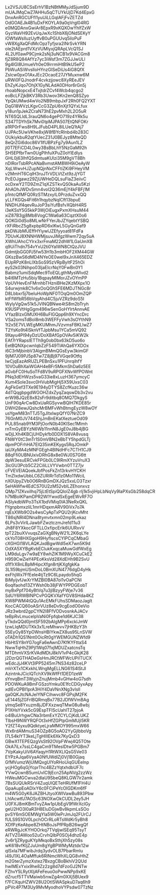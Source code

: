 Lx2VSJU8CSsErhV1BzNBtMMyJdSjum9D
mUAJMqCwZ7AHHu5qCTUYkUjD7Kd4EpxG
DnxAnRGCUFfl1yuUiLLGqlAFjFvZETZd
OdGOAEJk4B1uDxFKOYLA9a0qVrgl04RG
e0MQDAnxGwiAr8EpxR9xKQXOwYhlfZxW
GyzWaVH92EvUqJwXc1ShbX6jONdSEKyY
iOWfaWsIIuzUyffvB0uPGUUvq5iloPuF
vW8XgXaQFdMcOpzTyfjsra2INrSvkYRN
ole2tAEprd1VXzVUMlyxjQRApLVcQ1SJ
4L2Uf0awP9Cjmk2sNj3uNCB1x9VACGm8
fjZ8R8Q84AfYz7yc3iWsf3m7ZGJJwULl
9g4IGl8UmueVh0eO9irrmiHtB9kU5eP2
PbWuASiWvslloHYnzGISeDiUs4iG8QfX
Zslcw0pxO1AxJEc2OcaoE27JYMuxnw6M
uRWi0FQJnodrF4cvkzjjowc8XyREeJEV
EhZyKJqo7OhjX1GyNLAdA0DHor6rGn5j
rhoabNopcxE4TxjtdrZCvf4Wcb4qcgo2
eoBcLFZjkBKV3Rb3Uwov3Kn2enQ8SZyo
YpQkUMwd4wVo2NB9mbpJxF2Rh0FQ2YXT
DqG18WVzLKgvCcG3ZpU6nXjt1QYxLfux
y18un1pJekZCraN73hE2pvMxh2L2O5uR
NT6SQLldL3rauQN6o4gePO719z4YRk5u
S347TDYhSk7Mvi0tpMJPA507EtQNFOKr
a1RP0rFws8H9LJFubD4PL8ILUeQ1tAj7
UJPAc5UwVKhe8xjW8fBYcRInbd4b283C
OUkiykbuR2qtYUecZ31J0BEJyz8MteQD
8eQrZGi6doc86V1lfUBPzFg7y9Aun1LZ
jI0T7EFiCD4L0wy3BsBbLhY5NzGaM92h
SH5EPfbrTwn0UgPlhfuXPuZ0oYlEdIys
GHL0j63IhfQSdmtuaKUlzi35M9gVT8Bh
nDlRorTsbRPcANaBvmstAM8WH9iOeAyW
XqLWwvHJZupNQjnNxCFFtiZKi9FHeyVM
v2MmHT6CqIH3ruJTrVDLVtZxt9zJjYGT
PcEOJgawz29ZjUWHeDQLsuFlaZ3eiivC
ocDxwY2TD9ZmZ1qXZSTkvQS0kaAu5Kzl
AhAOhJWDvSmn4voI2Q36mEjY4kFBFj1M
p1ntcQfMFQ0RzSTMzxyIL0PrzduZvxQQ
yLLFKGQs4Fit6h1hqybzNqlCft13bpuE
NNDHJf4qevRuJoP3siYufBsfvXQbH4RS
i3eKSsY5G5kkP3WjOiEugxPxmXHsuM44
xiZ87B3gj8Mb8VogC1Wa6a63CqztX0o6
QOKGi0dSo8MLwNrFYerJbJZYqebtYSBQ
rXFiRbcZ5g8xpbpRD6xIKwL5GyQnGaf9
pkDWJbMUEffHYiywlJZEfyyoat81FdFa
7DUvKJ8XNNHWMjsuvJiMgzWwm72qy5uA
XWhUAhcCYlrx3xrFmaM22dhW1LGaUmXB
q9UiThdn754vYxU2ti0YalWN8CtQzJVU
GdmtjbGG0PJ5fw53H1b3mbHOF2XM44GW
GKszBwS6dMD4NYeOE0weI9xJnX465EDZ
EUpRPzK8nLlXbSoS95zVRpByItF25hOi
eyS2k03Nihpo03IjaEIcrNqY0FwBn0Y1
Babmz1umiSdqMec9ToEQLgthMysWlvd2
b4I6MTzHu5biy1BqpayMlMorJZvOYmPP
VpUVHevEnFMrnhbTHzniBHe2KzMXpx1O
S4urwjmk8C1v6xOoQGhSFE6MDJTNGc8r
D8Lbbxr5j7beIuHoWpNF0TOqQm0OmZQP
ktFfWfbR56bVqyAhd4C5juVZRz9doS5I
WylyVgQw51k5JVINQBNwe4tS8m2bTryh
K9USPVtHgGgm496wSenGoHYlrtAnnvAE
VYazBIzxGMUXH6BuFlGQpp6h9XYncDrc
VSa2omsTdBoI8mb3WEFFyVwh3sOYthN9
1t2x5E7VLWEgMKUMhmJVzvmsFBKLlwZ7
T2YsKo9t4ISknVfTJpbMsu1YCa5mVQ92
9Xayu4PI94yDzUDoXBAfGpOVAv5iKW2k
EAf7rYRapsIETTh9g0ob0bx63kD5uo6o
EetBQNXpcwnIqbZzF549TIAhQa6YXDOx
i6C3rMjbinbV3AlgmBMmQGsEyw3kimGF
9jlM7J09PJ5p87w7Z8jBj97VGqe9Otfq
IwCjqEazAtRUZLPEBnSxu1PFUnrqihfY
10VOuBhXaiWGAH4eBFr5MkmShDa6z5EE
aGvbFC0HuSoTFd8V9uRPGFXNvWfPOWnt
PNq3dEHWzs5vaG33ie8xLuzH367ymcyC
Xum4Sole3svc0HVubMigHj5X59UxsC03
AgFkGef3TXe9E194yDTYS8ZcfKuzc36w
4dTQqgbpgdWGOHZdxZyqZaqswDb3v2vu
erW9BJQzE8x82sFr9ditbq8OMQ7DkgyS
UnF90qArCw8DxUaRGSyvwBQlH7KDE85r
DWH28ewJQshcMrBMFvWhBtmgEyzW8wOY
usYgwM83nTTJ5TgJItxlwpQfY07NrZC9
76GnM0JV744ShjJmBnEKatXeztueOd09
PUL85nab9YM3PjOorN0b40KlSec1Mlmh
rnTmGyEBYzN6Wb11nnN8JgE0vJ8b4jBG
wDjLXh4KBCjUHDykfb0DDX1S8VA8vusq
FNWY0tC3mTr1S0mVBN2eBbTY5hpdGLTj
dpmPOFrhHA7ElQ35inKEKygs5RqJOmkP
iaUXyMA4zMNFGEgh4BlNdHFc7CTH1CJ9
88qFfi0UBNUxivDRhG8x8e0WJ0S7G6tt
dpW3esuERCvkFPGb0LC9IRmXYzuVruX3
3icGU3Pcb5CZ2CiliLLVYVwbn0TTZ7jv
cFVEVEIAQoekJbfPosFkZn13rkvHYCKH
TmZlxdwUbbLC6ZURIRrTd1z0Mo11WciL
nX0UpyZVb0O6RnBGmDXJQz5xxLO3Tzxr
5eHAWfw4EdCS70U2zM52vblLZEhonxvz
QMp71ZKvxiIhq75jLtEtSpiQQlolZ4gb
rIj1k5vjiHpLbNqVy9IaPXsGb258dqCR
h7MBolKPamDPR2WIYwxdSxEgeEWvRF7O
ASIykdbWPo3TsX1bdVMiq0IA3NeRxQKL
fYgnpbmxzliL1mrHDqxmARV90iVx7o7A
rqEsXWb9O2s4wsCyApTxPQU2rjKcvMht
T86sjNRl4DNna8tymvtxmn02mp9Lekaz
6LPs3vVirlLJawbFZwztczmJrefd11u3
Jh8F8YXkocGFTLLOxfipcErlk6UURxvV
tpT22buXVvuqsZaGXgBNyW21L2K6qLYe
ckYoT08HXGgoH9HyflscsCYlPCqCMbaG
cXGHGI18VLAQKJxdBgwWdl5eX7wn5K9d
OdXA5XYBgKvbEClukKxqcaMuwGdfWxEg
LM9duLgv7w9aEY8whZIK1M9WyXCuCkE2
H959CwZieY4PEoKksVd28XdEHh9B2SvU
d1f1rX8nLBpMHipcXfgn8rtjKXgfgkKa
3L1I59bjmUSmDoL0BmXUN4776dgD4yHk
exFhjWx7FfEeIe4tjTz9C6Lpaydo5hqG
BiMyijvfJwXrYMZBl0BA87ol1vOaPCNI
6oqlfaohd13ZYWsh0b38jFWYPPDGEobT
myBxPpf704yBtVq7u3jIBzyyFWje7v36
SdUY6RWBlNPCvPGQKVXafYGV8SHda4KZ
XW8PWM4tQQu1AcEMkFUhsSDMaozJagIt
KocCACQ60oASrVUz8eDv9cgEodO0eVio
JRz3wbrd2gpCYN2l8FfVODvosnkAJACv
teBpRvLmuceIpVaNi0Fpfqbe1d6KJC38
yTkdxQQd0jmtSF592bAIgMPp6xcklJmW
tzwLIqMDUTKk3x1LreMhwvv7jHKBzY3h
55EyOy85YpOWnsHBIYkwZX8us95LnSVW
oTADh1QS1Nnt0OicRt0gYWEMGUNZWfd9
HbHtSY8nYG7ogFa6eAwnD7KfKYFttaS4
NwwTqHhZ9Pjl1Wq07fxjMDUZxatcnsTq
MTDhmVXSrKVAdMDtJ8klV1vP4cGkjK28
j2DzrQGTHADeGsHmJRCtWFWcUPiITUCX
wEdcJjJ4KVt3lPP5245m7NS34z82ceLP
mVrXTx1CKxkhLWngMgELLNG61S4lStJl
AzintnkJCiclQTchXV9kWfFt1DED1zeW
sYnvqBmT3WyjnZnujMmb4vGHw4oG7sdh
PDOWKuA9BmFGSzoYmku0E1fcCDGyxApy
xdIEvOPBI1prA3HiY4DaVNnXNg3vIsIl
ga0QKJtcNAJeIYNFCihwvc8FGPsjM2FK
uE1445jZGFrIBQRmqBx77B2JDfWVmBAg
ylmqSe8Yxuzm8jJDFXxzwqTMw08u8wbj
P1XHsYVxk5cG9EspTFIScUahIT27pjoA
o4lBuUrhgwCNa3rbmExYZCYLCjKdLUKZ
TlbsH9NWYRQFOt3xHfZGPtpGmMUjl5KR
Y2fZT4yxu9QdktyeLjraMMOY995mxW66
Wx6rdAMmuS34OZp8G5oAO2YyGjIbboVg
I7L54kIYT3keLjTgHlIIEk6Xk7KyQxD3
GBwX1TEPEQzgVsSt92OVpFWwj4Q5TOte
OkA7iLx7ssLC4gaCm9TMesIDtw5PGBm7
7VpKakyUiV6AYaqyH1RtWXLlQsG5Ve03
EYPzAJqa6VyaA0NfUWdlZj0Vj1B0Gjaq
GfMVumzWjUlMQxgUlYoRHoUiqGUEelnp
ycjHOg6qGjYcprThc4BZzYqtxhdbUF7c
YVwQcwnB5umUvIC9jEcn25ApNVg2zzWz
HWeuMGCwva2dlaU9SbeQ8KLGW7ir2amk
7BsSUQUkRSrV4ZuqUlQETeHRUfM1FH4U
GpaAupEoADlxY6c0FCiPeYcOIGDKm6fF
m4W5G0yK6JAZBHJtyoXWIVawBu893Pbw
LhlAcwtfJ7AOSc63NOXwOkCUDL2ey5JH
U0FXJ8mKBmTvyZAw1pUbEgV9fWrXclGy
geU2HO3l0aR3H8EluDGjwBv8kpmLsSOo
pvSY6mSOEMWgYla5W0lePrJmJq2FUrCJ
fULS9S1GV0LpchOCrRLoRTsWdKr5yBh8
XDfPzKeAbpe8ZHtNBoJsPfPRpB26wgQf
eRWRgJcKYHOOrkq7TVqljwlSEq95TsyT
AITVZ0AWoo52uCrvhQIbP0SOj4dhzE4p
2v6r1jZRyguKYpMkqoBxSthjXh5zy08s
wK618vfKljZJuUm8gYgBPWMyMztdx12w
qISxla7MFwibJrdq3ydvOLB7PbarRmlu
i49J1XL4OaMffuk6RlNmcWhXLQG8vHhZ
m2GterZymzXstez7BxzgCBoBkhiV2QUd
hwlMExYxix9he8Zz2zg8d7dFzoGJ2NTw
FZhvY5LRytXIjAFeFeuo0oPwwNPp9xKE
dZrucf5TTVMaiwb5nwZg4m0XXj5BUex9
f7FCXquHZWV28U2OtlSWASpkuD7aq6h9
pPVc4P7M3Uy9MvMyodhoVYPsdw07TzNz

